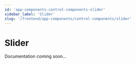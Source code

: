 ```yaml
---
id: 'app-components-control-components-slider'
sidebar_label: 'Slider'
slug: '/frontend/app-components/control-components/slider'
---
```


# Slider

Documentation coming soon...